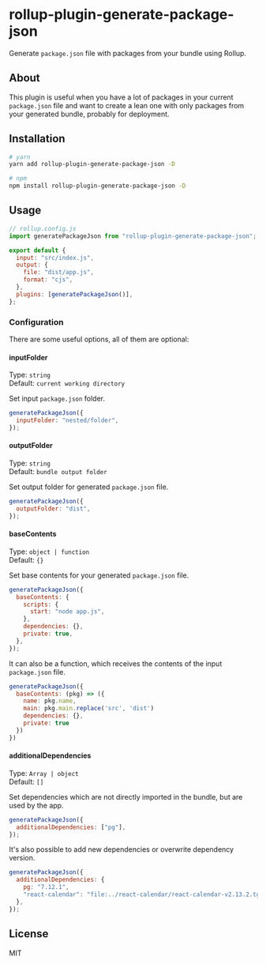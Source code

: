 # rollup-plugin-generate-package-json

Generate `package.json` file with packages from your bundle using Rollup.

## About

This plugin is useful when you have a lot of packages in your current `package.json` file and want to create a lean one with only packages from your generated bundle, probably for deployment.

## Installation

```bash
# yarn
yarn add rollup-plugin-generate-package-json -D

# npm
npm install rollup-plugin-generate-package-json -D
```

## Usage

```js
// rollup.config.js
import generatePackageJson from "rollup-plugin-generate-package-json";

export default {
  input: "src/index.js",
  output: {
    file: "dist/app.js",
    format: "cjs",
  },
  plugins: [generatePackageJson()],
};
```

### Configuration

There are some useful options, all of them are optional:

#### inputFolder

Type: `string`\
Default: `current working directory`

Set input `package.json` folder.

```js
generatePackageJson({
  inputFolder: "nested/folder",
});
```

#### outputFolder

Type: `string`\
Default: `bundle output folder`

Set output folder for generated `package.json` file.

```js
generatePackageJson({
  outputFolder: "dist",
});
```

#### baseContents

Type: `object | function`\
Default: `{}`

Set base contents for your generated `package.json` file.

```js
generatePackageJson({
  baseContents: {
    scripts: {
      start: "node app.js",
    },
    dependencies: {},
    private: true,
  },
});
```

It can also be a function, which receives the contents of the input `package.json` file.

```js
generatePackageJson({
  baseContents: (pkg) => ({
    name: pkg.name,
    main: pkg.main.replace('src', 'dist')
    dependencies: {},
    private: true
  })
})
```

#### additionalDependencies

Type: `Array | object`\
Default: `[]`

Set dependencies which are not directly imported in the bundle, but are used by the app.

```js
generatePackageJson({
  additionalDependencies: ["pg"],
});
```

It's also possible to add new dependencies or overwrite dependency version.

```js
generatePackageJson({
  additionalDependencies: {
    pg: "7.12.1",
    "react-calendar": "file:../react-calendar/react-calendar-v2.13.2.tgz",
  },
});
```

## License

MIT
